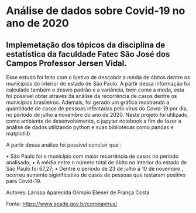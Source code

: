 # Análise de dados sobre Covid-19 no ano de 2020 

## Implemetação dos tópicos da disciplina de estatística da faculdade Fatec São José dos Campos Professor Jersen Vidal.


Esse estudo foi feito com o bjetivo de descobrir a média de óbitos dentre os municípios do interior do estado de São Paulo. A partir dessa informação foi calculado também o desvio padrão e a variância, bem como a moda, esta foi possível obter através da análise da recorrência de casos dentre os municípios brasileiros. Ademais, foi gerado um gráfico mostrando a quantidade de casos de pessoas infectadas pelo vírus do Covid-19 por dia, no período de julho a novembro do ano de 2020.
Neste projeto foi utilizado, como ambiente de desenvolvimento, o jupyter notebook a fim de fazer a análise de dados utilizando python e suas bibliotecas como pandas e matplotlib

A partir dessa análise foi possível concluir que :

   • São Paulo foi o município com maior recorrência de casos no período analisado;
   • A média entre o número total de óbito no interior do estado de São Paulo foi 67,27;
   • Dentre o período de 23 de julho a 10 de novembro , ocorreu aumento siginificativo de casos de pessoas que testaram positivo para Covid-19.
    
    

Autores: Larissa Aparecida Olimpio
         Elieser de França Costa

Fonte: https://www.seade.gov.br/coronavirus/
